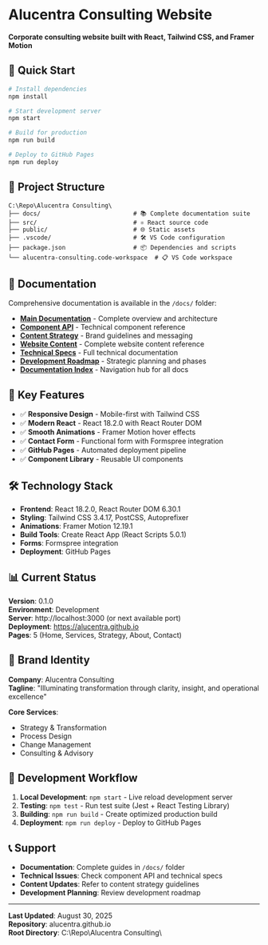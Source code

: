 # Alucentra Consulting Website

**Corporate consulting website built with React, Tailwind CSS, and Framer Motion**

## 🚀 Quick Start

```bash
# Install dependencies
npm install

# Start development server
npm start

# Build for production
npm run build

# Deploy to GitHub Pages
npm run deploy
```

## 📁 Project Structure

```
C:\Repo\Alucentra Consulting\
├── docs/                          # 📚 Complete documentation suite
├── src/                           # ⚛️ React source code
├── public/                        # 🌐 Static assets
├── .vscode/                       # 🛠️ VS Code configuration
├── package.json                   # 📦 Dependencies and scripts
└── alucentra-consulting.code-workspace  # 📋 VS Code workspace
```

## 📖 Documentation

Comprehensive documentation is available in the `/docs/` folder:

- **[Main Documentation](./docs/README.md)** - Complete overview and architecture
- **[Component API](./docs/component-api.md)** - Technical component reference  
- **[Content Strategy](./docs/content-strategy.md)** - Brand guidelines and messaging
- **[Website Content](./docs/website-content.md)** - Complete website content reference
- **[Technical Specs](./docs/technical-specs.md)** - Full technical documentation
- **[Development Roadmap](./docs/development-roadmap.md)** - Strategic planning and phases
- **[Documentation Index](./docs/index.md)** - Navigation hub for all docs

## 🎯 Key Features

- ✅ **Responsive Design** - Mobile-first with Tailwind CSS
- ✅ **Modern React** - React 18.2.0 with React Router DOM
- ✅ **Smooth Animations** - Framer Motion hover effects
- ✅ **Contact Form** - Functional form with Formspree integration
- ✅ **GitHub Pages** - Automated deployment pipeline
- ✅ **Component Library** - Reusable UI components

## 🛠️ Technology Stack

- **Frontend**: React 18.2.0, React Router DOM 6.30.1
- **Styling**: Tailwind CSS 3.4.17, PostCSS, Autoprefixer
- **Animations**: Framer Motion 12.19.1
- **Build Tools**: Create React App (React Scripts 5.0.1)
- **Forms**: Formspree integration
- **Deployment**: GitHub Pages

## 📊 Current Status

**Version**: 0.1.0  
**Environment**: Development  
**Server**: http://localhost:3000 (or next available port)  
**Deployment**: https://alucentra.github.io  
**Pages**: 5 (Home, Services, Strategy, About, Contact)  

## 🎨 Brand Identity

**Company**: Alucentra Consulting  
**Tagline**: "Illuminating transformation through clarity, insight, and operational excellence"  

**Core Services**:
- Strategy & Transformation
- Process Design  
- Change Management
- Consulting & Advisory

## 🔄 Development Workflow

1. **Local Development**: `npm start` - Live reload development server
2. **Testing**: `npm test` - Run test suite (Jest + React Testing Library)
3. **Building**: `npm run build` - Create optimized production build
4. **Deployment**: `npm run deploy` - Deploy to GitHub Pages

## 📞 Support

- **Documentation**: Complete guides in `/docs/` folder
- **Technical Issues**: Check component API and technical specs
- **Content Updates**: Refer to content strategy guidelines
- **Development Planning**: Review development roadmap

---

**Last Updated**: August 30, 2025  
**Repository**: alucentra.github.io  
**Root Directory**: C:\Repo\Alucentra Consulting\
